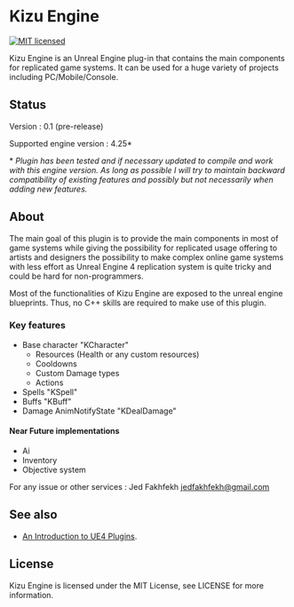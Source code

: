 Kizu Engine
============

[![MIT licensed](https://img.shields.io/badge/license-MIT-blue.svg)](LICENSE.md)

Kizu Engine is an Unreal Engine plug-in that contains the main components for replicated game systems.
It can be used for a huge variety of projects including PC/Mobile/Console.

Status
------

Version : 0.1 (pre-release)

Supported engine version : 4.25*

\* *Plugin has been tested and if necessary updated to compile and work with this engine version. As long as possible I will try to maintain backward compatibility of existing features and possibly but not necessarily when adding new features.*

About
-----

The main goal of this plugin is to provide the main components in most of game systems while giving the possibility for replicated usage offering to artists and designers the possibility to make complex online game systems with less effort as Unreal Engine 4 replication system is quite tricky and could be hard for non-programmers.

Most of the functionalities of Kizu Engine are exposed to the unreal engine blueprints. Thus, no C++ skills are required to make use of this plugin.



### Key features
- Base character "KCharacter"
  - Resources (Health or any custom resources)
  - Cooldowns
  - Custom Damage types
  - Actions
- Spells "KSpell"
- Buffs "KBuff"
- Damage AnimNotifyState "KDealDamage"

#### Near Future implementations
- Ai
- Inventory
- Objective system

For any issue or other services :
Jed Fakhfekh
jedfakhfekh@gmail.com


See also
--------

 - [An Introduction to UE4 Plugins](https://wiki.unrealengine.com/An_Introduction_to_UE4_Plugins).
 
 
License
-------

Kizu Engine is licensed under the MIT License, see LICENSE for more information.
